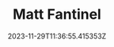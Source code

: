 ---
title: "Matt Fantinel"
category: "IndieWeb & Personal Blogs"
site_url: https://fantinel.dev
feed_url: https://fantinel.dev/rss.xml
date: 2023-11-29T11:36:55.415353Z
domain: fantinel.dev

---